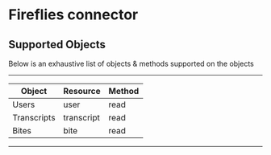 # Fireflies connector


## Supported Objects 
Below is an exhaustive list of objects & methods supported on the objects

-----------------------------------
| Object     | Resource  | Method |
| -----------| ----------| -------|
| Users      | user      | read   |
| Transcripts| transcript| read   |
| Bites      | bite      | read   |
-----------------------------------